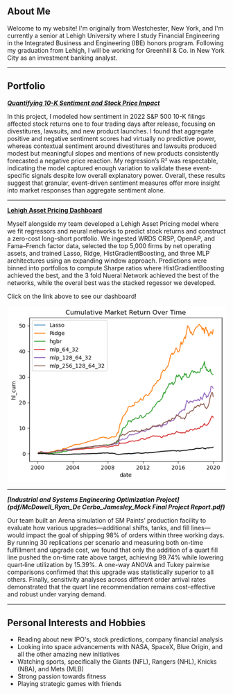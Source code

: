 ## About Me

Welcome to my website! I'm originally from Westchester, New York, and I'm currently a senior at Lehigh University where I study Financial Engineering in the Integrated Business and Engineering (IBE) honors program. Following my graduation from Lehigh, I will be working for Greenhill & Co. in New York City as an investment banking analyst. 

---

## Portfolio

_**[Quantifying 10-K Sentiment and Stock Price Impact](MidtermReport.ipynb)**_

In this project, I modeled how sentiment in 2022 S&P 500 10-K filings affected stock returns one to four trading days after release, focusing on divestitures, lawsuits, and new product launches. I found that aggregate positive and negative sentiment scores had virtually no predictive power, whereas contextual sentiment around divestitures and lawsuits produced modest but meaningful slopes and mentions of new products consistently forecasted a negative price reaction. My regression’s R² was respectable, indicating the model captured enough variation to validate these event-specific signals despite low overall explanatory power. Overall, these results suggest that granular, event-driven sentiment measures offer more insight into market responses than aggregate sentiment alone.

---

<a href="https://lehigh-asset-pricing.streamlit.app/" target="_blank">
  <b>Lehigh Asset Pricing Dashboard</b>
</a>

Myself alongside my team developed a Lehigh Asset Pricing model where we fit regressors and neural networks to predict stock returns and construct a zero-cost long-short portfolio. We ingested WRDS CRSP, OpenAP, and Fama–French factor data, selected the top 5,000 firms by net operating assets, and trained Lasso, Ridge, HistGradientBoosting, and three MLP architectures using an expanding window approach. Predictions were binned into portfolios to compute Sharpe ratios where HistGradientBoosting achieved the best, and the 3 fold Nueral Network achieved the best of the networks, while the overal best was the stacked regessor we developed.

Click on the link above to see our dashboard!


<img src="images/Market.png?raw=true"/>

---

_**[Industrial and Systems Engineering Optimization Project](pdf/McDowell_Ryan_De Cerbo_Jamesley_Mock Final Project Report.pdf)**_

Our team built an Arena simulation of SM Paints’ production facility to evaluate how various upgrades—additional shifts, tanks, and fill lines—would impact the goal of shipping 98% of orders within three working days. By running 30 replications per scenario and measuring both on-time fulfillment and upgrade cost, we found that only the addition of a quart fill line pushed the on-time rate above target, achieving 99.74% while lowering quart‐line utilization by 15.39%. A one-way ANOVA and Tukey pairwise comparisons confirmed that this upgrade was statistically superior to all others. Finally, sensitivity analyses across different order arrival rates demonstrated that the quart line recommendation remains cost-effective and robust under varying demand.

---
## Personal Interests and Hobbies
 - Reading about new IPO's, stock predictions, company financial analysis
 - Looking into space advancements with NASA, SpaceX, Blue Origin, and all the other amazing new initiatives
 - Watching sports, specifically the Giants (NFL), Rangers (NHL), Knicks (NBA), and Mets (MLB)
 - Strong passion towards fitness
 - Playing strategic games with friends

<!-- Remove above link if you don't want to attibute -->
